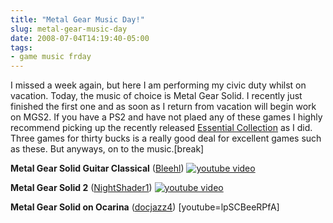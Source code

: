 ```yaml
---
title: "Metal Gear Music Day!"
slug: metal-gear-music-day
date: 2008-07-04T14:19:40-05:00
tags:
- game music frday
---
```

I missed a week again, but here I am performing my civic duty whilst on vacation. Today, the music of choice is Metal Gear Solid. I recently just finished the first one and as soon as I return from vacation will begin work on MGS2. If you have a PS2 and have not plaed any of these games I highly recommend picking up the recently released [Essential Collection](http://www.amazon.com/Metal-Gear-Solid-Essential-Collection/dp/B001383L36/ref=pd_bbs_sr_1?ie=UTF8&s=videogames&qid=1215198554&sr=8-1) as I did. Three games for thirty bucks is a really good deal for excellent games such as these. But anyways, on to the music.[break]

**Metal Gear Solid Guitar Classical** ([Bleehl](http://www.youtube.com/user/bleehl))
[![youtube video](https://img.youtube.com/vi/3ltL01DJJpI/0.jpg)](https://www.youtube.com/watch?v=3ltL01DJJpI)

**Metal Gear Solid 2** ([NightShader1](http://www.youtube.com/user/nightshader1))
[![youtube video](https://img.youtube.com/vi/bkHxpk7EEks/0.jpg)](https://www.youtube.com/watch?v=bkHxpk7EEks)

**Metal Gear Solid on Ocarina** ([docjazz4](http://www.youtube.com/user/docjazz4))
[youtube=lpSCBeeRPfA]
